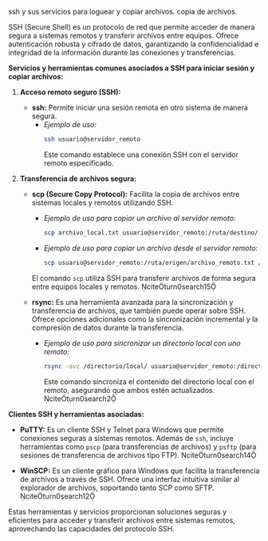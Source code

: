  ssh y sus servicios para loguear y copiar archivos.
 copia de archivos.

SSH (Secure Shell) es un protocolo de red que permite acceder de manera segura a sistemas remotos y transferir archivos entre equipos. Ofrece autenticación robusta y cifrado de datos, garantizando la confidencialidad e integridad de la información durante las conexiones y transferencias.

**Servicios y herramientas comunes asociados a SSH para iniciar sesión y copiar archivos:**

1. **Acceso remoto seguro (SSH):**
   - **ssh:** Permite iniciar una sesión remota en otro sistema de manera segura.
     - *Ejemplo de uso:*
       ```bash
       ssh usuario@servidor_remoto
       ```
       Este comando establece una conexión SSH con el servidor remoto especificado.

2. **Transferencia de archivos segura:**
   - **scp (Secure Copy Protocol):** Facilita la copia de archivos entre sistemas locales y remotos utilizando SSH.
     - *Ejemplo de uso para copiar un archivo al servidor remoto:*
       ```bash
       scp archivo_local.txt usuario@servidor_remoto:/ruta/destino/
       ```
     - *Ejemplo de uso para copiar un archivo desde el servidor remoto:*
       ```bash
       scp usuario@servidor_remoto:/ruta/origen/archivo_remoto.txt /ruta/local/
       ```
     El comando `scp` utiliza SSH para transferir archivos de forma segura entre equipos locales y remotos. citeturn0search15

   - **rsync:** Es una herramienta avanzada para la sincronización y transferencia de archivos, que también puede operar sobre SSH. Ofrece opciones adicionales como la sincronización incremental y la compresión de datos durante la transferencia.
     - *Ejemplo de uso para sincronizar un directorio local con uno remoto:*
       ```bash
       rsync -avz /directorio/local/ usuario@servidor_remoto:/directorio/remoto/
       ```
       Este comando sincroniza el contenido del directorio local con el remoto, asegurando que ambos estén actualizados. citeturn0search2

**Clientes SSH y herramientas asociadas:**

- **PuTTY:** Es un cliente SSH y Telnet para Windows que permite conexiones seguras a sistemas remotos. Además de `ssh`, incluye herramientas como `pscp` (para transferencias de archivos) y `psftp` (para sesiones de transferencia de archivos tipo FTP). citeturn0search14

- **WinSCP:** Es un cliente gráfico para Windows que facilita la transferencia de archivos a través de SSH. Ofrece una interfaz intuitiva similar al explorador de archivos, soportando tanto SCP como SFTP. citeturn0search12

Estas herramientas y servicios proporcionan soluciones seguras y eficientes para acceder y transferir archivos entre sistemas remotos, aprovechando las capacidades del protocolo SSH. 
